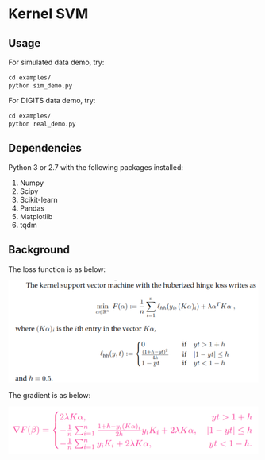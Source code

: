 # Kernel SVM

## Usage

For simulated data demo, try:
```
cd examples/
python sim_demo.py
```

For DIGITS data demo, try:
```
cd examples/
python real_demo.py
```
## Dependencies 
Python 3 or 2.7 with the following packages installed:
1. Numpy
2. Scipy
3. Scikit-learn
4. Pandas
5. Matplotlib
6. tqdm

## Background

The loss function is as below:

![Loss](images/formula.png)

The gradient is as below:

![Grad](images/grad2.png)
